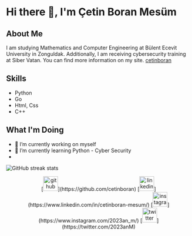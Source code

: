 # Hi there 👋, I'm Çetin Boran Mesüm

## About Me
I am studying Mathematics and Computer Engineering at Bülent Ecevit University in Zonguldak. Additionally, I am receiving cybersecurity training at Siber Vatan. You can find more information on my site. [cetinboran](https://cetinboran.github.io)

## Skills
  + Python
  + Go
  + Html, Css
  + C++


## What I'm Doing
- 🔭 I’m currently working on myself 
- 🌱 I’m currently learning Python - Cyber Security
- 
![GitHub streak stats](https://streak-stats.demolab.com/?user=cetinboran)  

<center>
[<img src='https://cdn.jsdelivr.net/npm/simple-icons@3.0.1/icons/github.svg' alt='github' height='40'>](https://github.com/cetinboran)  [<img src='https://cdn.jsdelivr.net/npm/simple-icons@3.0.1/icons/linkedin.svg' alt='linkedin' height='40'>](https://www.linkedin.com/in/cetinboran-mesum/)  [<img src='https://cdn.jsdelivr.net/npm/simple-icons@3.0.1/icons/instagram.svg' alt='instagram' height='40'>](https://www.instagram.com/2023an_m/)  [<img src='https://cdn.jsdelivr.net/npm/simple-icons@3.0.1/icons/twitter.svg' alt='twitter' height='40'>](https://twitter.com/2023anM)  
</center>



